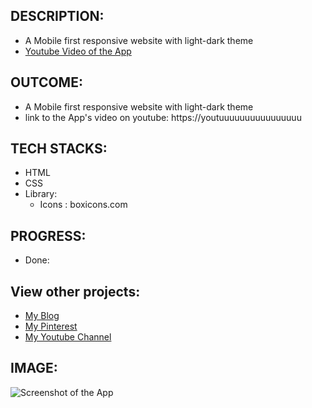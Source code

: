 
## DESCRIPTION:
- A Mobile first responsive website with light-dark theme
- [Youtube Video of the App](https://youtuuuuuuuuuuuuuuuuuuuuuuuu)

## OUTCOME:
- A Mobile first responsive website with light-dark theme
- link to the App's video on youtube: https://youtuuuuuuuuuuuuuuuu

## TECH STACKS:
- HTML
- CSS
- Library: 
    - Icons : boxicons.com

## PROGRESS:
- Done: 


## View other projects:
- [My Blog](https://hashnode.com/@marizoo)
- [My Pinterest](https://pin.it/16vGwjy)
- [My Youtube Channel](https://www.youtube.com/channel/UCfkbnM9WvHD3mjecBiGHCBQ/playlists)


## IMAGE:
![Screenshot of the App](./screenshots/500000000000000)
